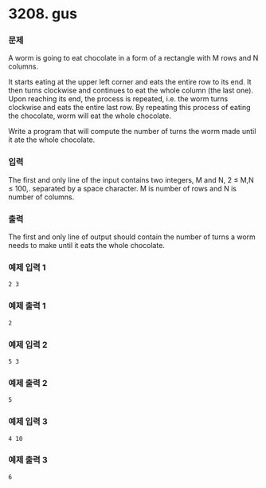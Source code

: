 # 3208. gus

### 문제
A worm is going to eat chocolate in a form of a rectangle with M rows and N columns.

It starts eating at the upper left corner and eats the entire row to its end. It then turns clockwise and continues to eat the whole column (the last one). Upon reaching its end, the process is repeated, i.e. the worm turns clockwise and eats the entire last row. By repeating this process of eating the chocolate, worm will eat the whole chocolate.

Write a program that will compute the number of turns the worm made until it ate the whole chocolate.

### 입력
The first and only line of the input contains two integers, M and N, 2 ≤ M,N ≤ 100,. separated by a space character. M is number of rows and N is number of columns. 

### 출력
The first and only line of output should contain the number of turns a worm needs to make until it eats the whole chocolate.

### 예제 입력 1 
```
2 3
```
### 예제 출력 1 
```
2
```
### 예제 입력 2 
```
5 3
```
### 예제 출력 2 
```
5
```
### 예제 입력 3 
```
4 10
```
### 예제 출력 3 
```
6
```
